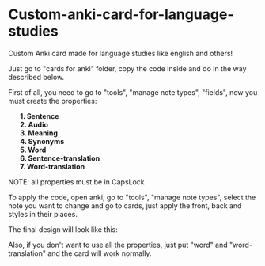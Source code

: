 # Custom-anki-card-for-language-studies
Custom Anki card made for language studies like english and others!

Just go to "cards for anki" folder, copy the code inside and do in the way described below.

First of all, you need to go to "tools", "manage note types", "fields", now you must create the properties:
<ol>
<strong>1. Sentence
  <br>
2. Audio
  <br>
3. Meaning
  <br>
4. Synonyms
  <br>
5. Word
  <br>
6. Sentence-translation
  <br>
7. Word-translation</strong>
</ol>
NOTE: all properties must be in CapsLock<br>

To apply the code, open anki, go to "tools", "manage note types", select the note you want to change and go to cards, just apply the front, back and styles in their places.

The final design will look like this:



Also, if you don't want to use all the properties, just put "word" and "word-translation" and the card will work normally.
